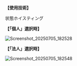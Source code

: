 **【使用技術】**

状態ホイスティング

**【「個人」選択時】**

![Screenshot_20250705_182528](https://github.com/user-attachments/assets/4d873231-67d7-4ac2-86de-03ac8ccd1d02)

**【「法人」選択時】**

![Screenshot_20250705_182548](https://github.com/user-attachments/assets/2b0a7865-2c24-483e-8ded-2d69e6aa4874)

